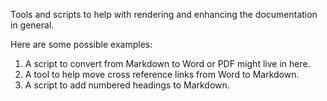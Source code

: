 Tools and scripts to help with rendering and enhancing the documentation in general.

Here are some possible examples:

1. A script to convert from Markdown to Word or PDF might live in here.
2. A tool to help move cross reference links from Word to Markdown.
3. A script to add numbered headings to Markdown.
